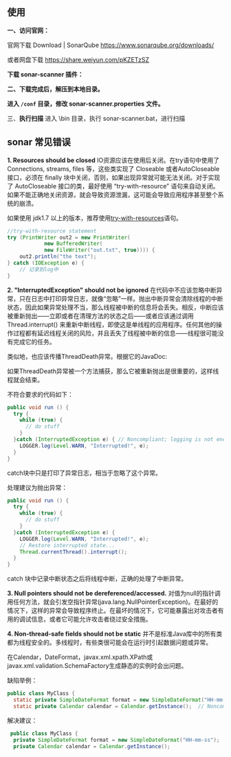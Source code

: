 ## 使用

**一、访问官网：**

官网下载
Download | SonarQube https://www.sonarqube.org/downloads/

或者网盘下载
<https://share.weiyun.com/pKZETzSZ>

**下载 sonar-scanner 插件：**

**二、下载完成后，解压到本地目录。**

**进入 `/conf` 目录，修改 sonar-scanner.properties 文件。**

三、**执行扫描**
进入 \bin 目录，执行 sonar-scanner.bat，进行扫描

## sonar 常见错误

**1. Resources should be closed**
IO资源应该在使用后关闭。在try语句中使用了Connections, streams, files 等，这些类实现了 Closeable 或者AutoCloseable接口，必须在 finally 块中关闭，否则，如果出现异常就可能无法关闭。对于实现了 AutoCloseable 接口的类，最好使用 “try-with-resource” 语句来自动关闭。如果不能正确地关闭资源，就会导致资源泄漏，这可能会导致应用程序甚至整个系统的崩溃。

如果使用 jdk1.7 以上的版本，推荐使用[try-with-resources](https://link.jianshu.com/?t=http://docs.oracle.com/javase/tutorial/essential/exceptions/tryResourceClose.html)语句。

```java
//try-with-resource statement
try (PrintWriter out2 = new PrintWriter(
            new BufferedWriter(
            new FileWriter("out.txt", true)))) {
    out2.println("the text");
} catch (IOException e) {
    // 记录到log中
}
```

**2. "InterruptedException" should not be ignored**
在代码中不应该忽略中断异常，只在日志中打印异常日志，就像“忽略”一样。抛出中断异常会清除线程的中断状态，因此如果异常处理不当，那么线程被中断的信息将会丢失。相反，中断应该被重新抛出——立即或者在清理方法的状态之后——或者应该通过调用 Thread.interrupt() 来重新中断线程，即使这是单线程的应用程序。任何其他的操作过程都有延迟线程关闭的风险，并且丢失了线程被中断的信息——线程很可能没有完成它的任务。

类似地，也应该传播ThreadDeath异常。根据它的JavaDoc:

如果ThreadDeath异常被一个方法捕获，那么它被重新抛出是很重要的，这样线程就会结束。

不符合要求的代码如下：

```java
public void run () {
  try {
    while (true) {
      // do stuff
    }
  }catch (InterruptedException e) { // Noncompliant; logging is not enough
    LOGGER.log(Level.WARN, "Interrupted!", e);
  }
}
```

 catch块中只是打印了异常日志，相当于忽略了这个异常。

处理建议为抛出异常：

```java
public void run () {
  try {
    while (true) {
      // do stuff
    }
  }catch (InterruptedException e) {
    LOGGER.log(Level.WARN, "Interrupted!", e);
    // Restore interrupted state...
    Thread.currentThread().interrupt();
  }
}
```

catch 块中记录中断状态之后将线程中断，正确的处理了中断异常。

**3. Null pointers should not be dereferenced/accessed.**
对值为null的指针调用任何方法，就会引发空指针异常(java.lang.NullPointerException)。在最好的情况下，这样的异常会导致程序终止。在最坏的情况下，它可能暴露出对攻击者有用的调试信息，或者它可能允许攻击者绕过安全措施。

**4. Non-thread-safe fields should not be static**
并不是标准Java库中的所有类都为线程安全的。多线程时，有些类很可能会在运行时引起数据问题或异常。

在Calendar，DateFormat，javax.xml.xpath.XPath或 javax.xml.validation.SchemaFactory生成静态的实例时会出问题。

缺陷举例：

```java
public class MyClass {
  static private SimpleDateFormat format = new SimpleDateFormat("HH-mm-ss");  // Noncompliant
  static private Calendar calendar = Calendar.getInstance();  // Noncompliant
```

解决建议：

```java
 public class MyClass {
  private SimpleDateFormat format = new SimpleDateFormat("HH-mm-ss");
  private Calendar calendar = Calendar.getInstance();
```
